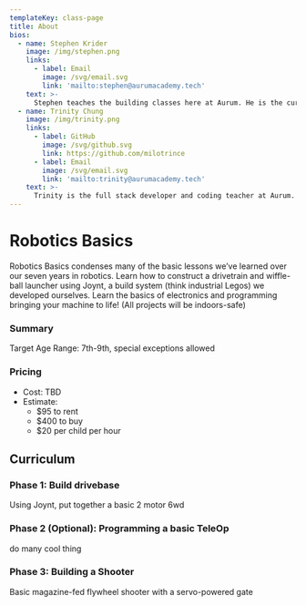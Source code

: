 ```yaml
---
templateKey: class-page
title: About
bios:
  - name: Stephen Krider
    image: /img/stephen.png
    links:
      - label: Email 
        image: /svg/email.svg
        link: 'mailto:stephen@aurumacademy.tech'
    text: >-
      Stephen teaches the building classes here at Aurum. He is the current captain and lead engineer of Golden Gears. His favorite thing to do is designing and building things, as well as teaching others. He will be attending the University of California - Berkeley this fall to study Mechanical Engineering and Business Administration.
  - name: Trinity Chung
    image: /img/trinity.png
    links:
      - label: GitHub
        image: /svg/github.svg
        link: https://github.com/milotrince
      - label: Email 
        image: /svg/email.svg
        link: 'mailto:trinity@aurumacademy.tech'
    text: >-
      Trinity is the full stack developer and coding teacher at Aurum. She loves coding cool things (like this site!), making music, and playing with kids. Her dream job is one where she can make money by sitting at a computer all day talking with smart people. Wait, she already does that.
---
```

# Robotics Basics
Robotics Basics condenses many of the basic lessons we’ve learned over our seven years in robotics. Learn how to construct a drivetrain and wiffle-ball launcher using Joynt, a build system (think industrial Legos) we developed ourselves. Learn the basics of electronics and programming bringing your machine to life! (All projects will be indoors-safe)

### Summary
Target Age Range: 7th-9th, special exceptions allowed

### Pricing
* Cost: TBD
* Estimate:
  * $95 to rent
  * $400 to buy
  * $20 per child per hour


## Curriculum

### Phase 1: Build drivebase
Using Joynt, put together a basic 2 motor 6wd

### Phase 2 (Optional): Programming a basic TeleOp
do many cool thing

### Phase 3: Building a Shooter
Basic magazine-fed flywheel shooter with a servo-powered gate
